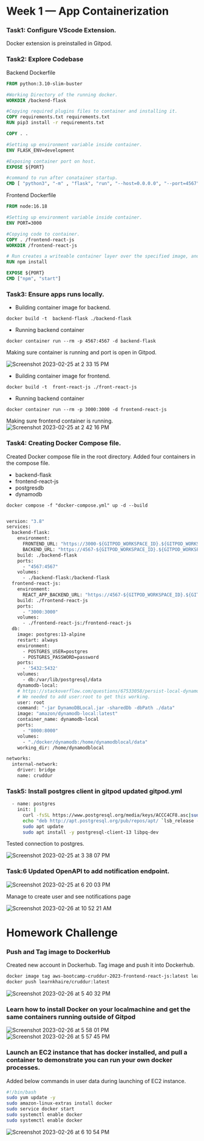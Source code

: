 # Week 1 — App Containerization

### Task1: Configure VScode Extension.

Docker extension is preinstalled in Gitpod.

### Task2: Explore Codebase

Backend Dockerfile
```dockerfile
FROM python:3.10-slim-buster

#Working Directory of the running docker.
WORKDIR /backend-flask

#Copying required plugins files to container and installing it.
COPY requirements.txt requirements.txt
RUN pip3 install -r requirements.txt

COPY . .

#Setting up environment variable inside container.
ENV FLASK_ENV=development

#Exposing container port on host.
EXPOSE ${PORT}

#command to run after conatainer startup.
CMD [ "python3", "-m" , "flask", "run", "--host=0.0.0.0", "--port=4567"]

```

Frontend Dockerfile
```dockerfile
FROM node:16.18

#Setting up environment variable inside container.
ENV PORT=3000

#Copying code to container.
COPY . /frontend-react-js
WORKDIR /frontend-react-js

# Run creates a writeable container layer over the specified image, and then starts it using the specified command
RUN npm install

EXPOSE ${PORT}
CMD ["npm", "start"]

```

### Task3: Ensure apps runs locally.
+ Building container image for backend.
```
docker build -t  backend-flask ./backend-flask
```
+ Running backend container
```
docker container run --rm -p 4567:4567 -d backend-flask
```
Making sure container is running and port is open in Gitpod.

![Screenshot 2023-02-25 at 2 33 15 PM](https://user-images.githubusercontent.com/125124581/221348652-21532a54-1375-4ec7-b628-2a882369f9eb.png)


+ Building container image for frontend.
```
docker build -t  front-react-js ./front-react-js
```
+ Running backend container
```
docker container run --rm -p 3000:3000 -d frontend-react-js
```
Making sure frontend container is running.
![Screenshot 2023-02-25 at 2 42 16 PM](https://user-images.githubusercontent.com/125124581/221348977-7525e15c-81cf-4f8b-a4e3-111cd683d7cf.png)


### Task4: Creating Docker Compose file.
Created Docker compose file in the root directory. Added four containers in the compose file.
+ backend-flask
+ frontend-react-js
+ postgresdb
+ dynamodb

```
docker compose -f "docker-compose.yml" up -d --build 
```

```dockerfile

version: "3.8"
services:
  backend-flask:
    environment:
      FRONTEND_URL: "https://3000-${GITPOD_WORKSPACE_ID}.${GITPOD_WORKSPACE_CLUSTER_HOST}"
      BACKEND_URL: "https://4567-${GITPOD_WORKSPACE_ID}.${GITPOD_WORKSPACE_CLUSTER_HOST}"
    build: ./backend-flask
    ports:
      - "4567:4567"
    volumes:
      - ./backend-flask:/backend-flask
  frontend-react-js:
    environment:
      REACT_APP_BACKEND_URL: "https://4567-${GITPOD_WORKSPACE_ID}.${GITPOD_WORKSPACE_CLUSTER_HOST}"
    build: ./frontend-react-js
    ports:
      - "3000:3000"
    volumes:
      - ./frontend-react-js:/frontend-react-js
  db:
    image: postgres:13-alpine
    restart: always
    environment:
      - POSTGRES_USER=postgres
      - POSTGRES_PASSWORD=password
    ports:
      - '5432:5432'
    volumes: 
      - db:/var/lib/postgresql/data
    dynamodb-local:
    # https://stackoverflow.com/questions/67533058/persist-local-dynamodb-data-in-volumes-lack-permission-unable-to-open-databa
    # We needed to add user:root to get this working.
    user: root
    command: "-jar DynamoDBLocal.jar -sharedDb -dbPath ./data"
    image: "amazon/dynamodb-local:latest"
    container_name: dynamodb-local
    ports:
      - "8000:8000"
    volumes:
      - "./docker/dynamodb:/home/dynamodblocal/data"
    working_dir: /home/dynamodblocal

networks: 
  internal-network:
    driver: bridge
    name: cruddur
```

### Task5: Install postgres client in gitpod updated gitpod.yml

```sh
  - name: postgres
    init: |
      curl -fsSL https://www.postgresql.org/media/keys/ACCC4CF8.asc|sudo gpg --dearmor -o /etc/apt/trusted.gpg.d/postgresql.gpg
      echo "deb http://apt.postgresql.org/pub/repos/apt/ `lsb_release -cs`-pgdg main" |sudo tee  /etc/apt/sources.list.d/pgdg.list
      sudo apt update
      sudo apt install -y postgresql-client-13 libpq-dev
```

Tested connection to postgres.

![Screenshot 2023-02-25 at 3 38 07 PM](https://user-images.githubusercontent.com/125124581/221351424-6ffcb877-22d6-4f6f-9ec1-35cd434eeabe.png)

### Task:6 Updated OpenAPI to add notification endpoint.

![Screenshot 2023-02-25 at 6 20 03 PM](https://user-images.githubusercontent.com/125124581/221357884-0a327194-0492-4ec6-97fd-68ce5b557f21.png)

Manage to create user and see notifications page

![Screenshot 2023-02-26 at 10 52 21 AM](https://user-images.githubusercontent.com/125124581/221408477-c993b04a-7ca2-4b1e-9a6f-2780b772dd3b.png)

# Homework Challenge

### Push and Tag image to DockerHub

Created new account in Dockerhub. Tag image and push it into Dockerhub.

```sh
docker image tag aws-bootcamp-cruddur-2023-frontend-react-js:latest learnkhaire/cruddur:latest
docker push learnkhaire/cruddur:latest
```

![Screenshot 2023-02-26 at 5 40 32 PM](https://user-images.githubusercontent.com/125124581/221409709-61082ff1-4a11-477e-a2dc-fbb2bf200ee8.png)

### Learn how to install Docker on your localmachine and get the same containers running outside of Gitpod

![Screenshot 2023-02-26 at 5 58 01 PM](https://user-images.githubusercontent.com/125124581/221410533-d563b9e0-196c-4811-95fe-ad337a8bdd11.png)
![Screenshot 2023-02-26 at 5 57 45 PM](https://user-images.githubusercontent.com/125124581/221410543-32160787-951d-4ae6-9070-646ac11b4e4b.png)


### Launch an EC2 instance that has docker installed, and pull a container to demonstrate you can run your own docker processes. 

Added below commands in user data during launching of EC2 instance.
```sh
#!/bin/bash
sudo yum update -y
sudo amazon-linux-extras install docker
sudo service docker start
sudo systemctl enable docker
sudo systemctl enable docker
```

![Screenshot 2023-02-26 at 6 10 54 PM](https://user-images.githubusercontent.com/125124581/221411469-f6d2fd19-0f0f-4098-a3e3-fb9c9df45358.png)

